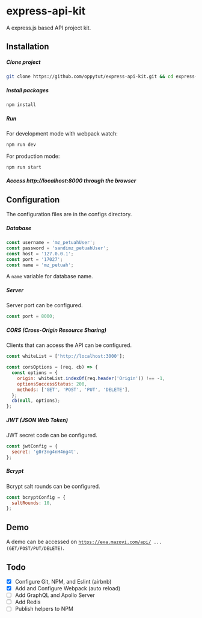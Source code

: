 # express-api-kit
A express.js based API project kit. 

## Installation
##### Clone project
```bash
git clone https://github.com/oppytut/express-api-kit.git && cd express-api-kit
```
##### Install packages
```bash
npm install
```
##### Run
For development mode with webpack watch:
```bash
npm run dev
```
For production mode:
```bash
npm run start
```
##### Access http://localhost:8000 through the browser

## Configuration
The configuration files are in the configs directory.
##### Database
```javascript
const username = 'mz_petuahUser';
const password = 'sandimz_petuahUser';
const host = '127.0.0.1';
const port = '17027';
const name = 'mz_petuah';
```
A <code>name</code> variable for database name.
##### Server
Server port can be configured.
```javascript
const port = 8000;
```
##### CORS (Cross-Origin Resource Sharing)
Clients that can access the API can be configured.
```javascript
const whiteList = ['http://localhost:3000'];

const corsOptions = (req, cb) => {
  const options = {
    origin: whiteList.indexOf(req.header('Origin')) !== -1,
    optionsSuccessStatus: 200,
    methods: ['GET', 'POST', 'PUT', 'DELETE'],
  };
  cb(null, options);
};
```
##### JWT (JSON Web Token)
JWT secret code can be configured.
```javascript
const jwtConfig = {
  secret: 'g0r3ng4nH4ng4t',
};
```
##### Bcrypt
Bcrypt salt rounds can be configured.
```javascript
const bcryptConfig = {
  saltRounds: 10,
};
```

## Demo
A demo can be accessed on <code>https://exa.mazovi.com/api/ ... (GET/POST/PUT/DELETE)</code>.

## Todo
- [x] Configure Git, NPM, and Eslint (airbnb)
- [x] Add and Configure Webpack (auto reload)
- [ ] Add GraphQL and Apollo Server
- [ ] Add Redis
- [ ] Publish helpers to NPM
